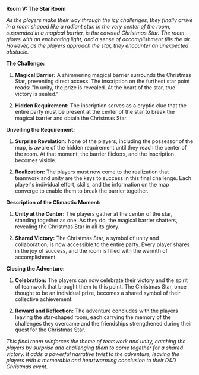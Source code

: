 **Room V: The Star Room**

*As the players make their way through the icy challenges, they finally arrive in a room shaped like a radiant star. In the very center of the room, suspended in a magical barrier, is the coveted Christmas Star. The room glows with an enchanting light, and a sense of accomplishment fills the air. However, as the players approach the star, they encounter an unexpected obstacle.*

**The Challenge:**

1. **Magical Barrier:** A shimmering magical barrier surrounds the Christmas Star, preventing direct access. The inscription on the furthest star point reads: "In unity, the prize is revealed. At the heart of the star, true victory is sealed."

2. **Hidden Requirement:** The inscription serves as a cryptic clue that the entire party must be present at the center of the star to break the magical barrier and obtain the Christmas Star.

**Unveiling the Requirement:**

1. **Surprise Revelation:** None of the players, including the possessor of the map, is aware of the hidden requirement until they reach the center of the room. At that moment, the barrier flickers, and the inscription becomes visible.

2. **Realization:** The players must now come to the realization that teamwork and unity are the keys to success in this final challenge. Each player's individual effort, skills, and the information on the map converge to enable them to break the barrier together.

**Description of the Climactic Moment:**

1. **Unity at the Center:** The players gather at the center of the star, standing together as one. As they do, the magical barrier shatters, revealing the Christmas Star in all its glory.

2. **Shared Victory:** The Christmas Star, a symbol of unity and collaboration, is now accessible to the entire party. Every player shares in the joy of success, and the room is filled with the warmth of accomplishment.

**Closing the Adventure:**

1. **Celebration:** The players can now celebrate their victory and the spirit of teamwork that brought them to this point. The Christmas Star, once thought to be an individual prize, becomes a shared symbol of their collective achievement.

2. **Reward and Reflection:** The adventure concludes with the players leaving the star-shaped room, each carrying the memory of the challenges they overcame and the friendships strengthened during their quest for the Christmas Star.

*This final room reinforces the theme of teamwork and unity, catching the players by surprise and challenging them to come together for a shared victory. It adds a powerful narrative twist to the adventure, leaving the players with a memorable and heartwarming conclusion to their D&D Christmas event.*